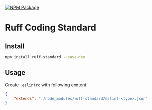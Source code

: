 [![NPM Package](https://badge.fury.io/js/ruff-standard.svg)](https://www.npmjs.com/package/ruff-standard)

# Ruff Coding Standard

## Install

```sh
npm install ruff-standard --save-dev
```

## Usage

Create `.eslintrc` with following content.

```json
{
    "extends": "./node_modules/ruff-standard/eslint-<type>.json"
}
```

